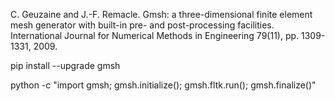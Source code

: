 C. Geuzaine and J.-F. Remacle. Gmsh: a three-dimensional finite element mesh generator with built-in pre- and post-processing facilities. International Journal for Numerical Methods in Engineering 79(11), pp. 1309-1331, 2009.

pip install --upgrade gmsh

python -c "import gmsh; gmsh.initialize(); gmsh.fltk.run(); gmsh.finalize()"